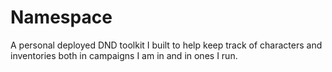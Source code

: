 # Namespace

A personal deployed DND toolkit I built to help keep track of characters and inventories both in campaigns I am in and in ones I run.
